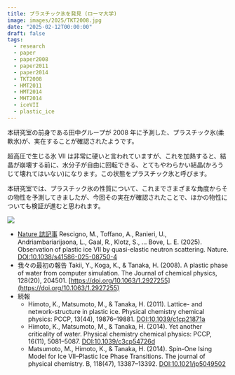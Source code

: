 ```yaml
---
title: プラスチック氷を発見 (ローマ大学)
image: images/2025/TKT2008.jpg
date: "2025-02-12T00:00:00"
draft: false
tags:
  - research
  - paper
  - paper2008
  - paper2011
  - paper2014
  - TKT2008
  - HMT2011
  - HMT2014
  - MHT2014
  - iceVII
  - plastic_ice
---
```


本研究室の前身である田中グループが 2008 年に予測した、プラスチック氷(柔軟氷)が、実在することが確認されたようです。

超高圧で生じる氷 VII は非常に硬いと言われていますが、これを加熱すると、結晶が崩壊する前に、水分子が自由に回転できる、とてもやわらかい結晶(かろうじて壊れてはいない)になります。この状態をプラスチック氷と呼びます。

本研究室では、プラスチック氷の性質について、これまでさまざまな角度からその物性を予測してきましたが、今回その実在が確認されたことで、ほかの物性についても検証が進むと思われます。

![](/images/2025/TKT2008.jpg)

- [Nature 誌記事](https://doi.org/10.1038/s41586-025-08750-4) Rescigno, M., Toffano, A., Ranieri, U., Andriambariarijaona, L., Gaal, R., Klotz, S., … Bove, L. E. (2025). Observation of plastic ice VII by quasi-elastic neutron scattering. Nature. [DOI:10.1038/s41586-025-08750-4](https://doi.org/10.1038/s41586-025-08750-4)
- 我々の最初の報告 Takii, Y., Koga, K., & Tanaka, H. (2008). A plastic phase of water from computer simulation. The Journal of chemical physics, 128(20), 204501. [https://doi.org/10.1063/1.2927255](https://doi.org/10.1063/1.2927255)
- 続報
  - Himoto, K., Matsumoto, M., & Tanaka, H. (2011). Lattice- and network-structure in plastic ice. Physical chemistry chemical physics: PCCP, 13(44), 19876–19881. [DOI:10.1039/c1cp21871a](https://doi.org/10.1039/c1cp21871a)
  - Himoto, K., Matsumoto, M., & Tanaka, H. (2014). Yet another criticality of water. Physical chemistry chemical physics: PCCP, 16(11), 5081–5087. [DOI:10.1039/c3cp54726d](https://doi.org/10.1039/c3cp54726d)
  - Matsumoto, M., Himoto, K., & Tanaka, H. (2014). Spin-One Ising Model for Ice VII–Plastic Ice Phase Transitions. The journal of physical chemistry. B, 118(47), 13387–13392. [DOI:10.1021/jp5049502](https://doi.org/10.1021/jp5049502)
